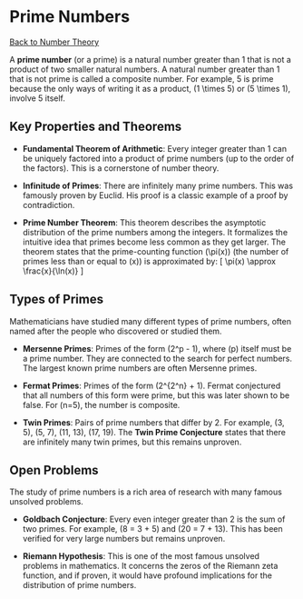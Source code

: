 # Prime Numbers

[Back to Number Theory](./index.md)

A **prime number** (or a prime) is a natural number greater than 1 that is not a product of two smaller natural numbers. A natural number greater than 1 that is not prime is called a composite number. For example, 5 is prime because the only ways of writing it as a product, \(1 \times 5\) or \(5 \times 1\), involve 5 itself.

## Key Properties and Theorems

*   **Fundamental Theorem of Arithmetic**: Every integer greater than 1 can be uniquely factored into a product of prime numbers (up to the order of the factors). This is a cornerstone of number theory.

*   **Infinitude of Primes**: There are infinitely many prime numbers. This was famously proven by Euclid. His proof is a classic example of a proof by contradiction.

*   **Prime Number Theorem**: This theorem describes the asymptotic distribution of the prime numbers among the integers. It formalizes the intuitive idea that primes become less common as they get larger. The theorem states that the prime-counting function \(\pi(x)\) (the number of primes less than or equal to \(x\)) is approximated by:
    \[ \pi(x) \approx \frac{x}{\ln(x)} \]

## Types of Primes

Mathematicians have studied many different types of prime numbers, often named after the people who discovered or studied them.

*   **Mersenne Primes**: Primes of the form \(2^p - 1\), where \(p\) itself must be a prime number. They are connected to the search for perfect numbers. The largest known prime numbers are often Mersenne primes.

*   **Fermat Primes**: Primes of the form \(2^{2^n} + 1\). Fermat conjectured that all numbers of this form were prime, but this was later shown to be false. For \(n=5\), the number is composite.

*   **Twin Primes**: Pairs of prime numbers that differ by 2. For example, (3, 5), (5, 7), (11, 13), (17, 19). The **Twin Prime Conjecture** states that there are infinitely many twin primes, but this remains unproven.

## Open Problems

The study of prime numbers is a rich area of research with many famous unsolved problems.

*   **Goldbach Conjecture**: Every even integer greater than 2 is the sum of two primes. For example, \(8 = 3 + 5\) and \(20 = 7 + 13\). This has been verified for very large numbers but remains unproven.

*   **Riemann Hypothesis**: This is one of the most famous unsolved problems in mathematics. It concerns the zeros of the Riemann zeta function, and if proven, it would have profound implications for the distribution of prime numbers. 